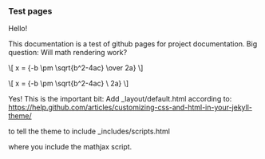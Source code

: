 ### Test pages

Hello!

This documentation is a test of github pages for project documentation.
Big question:
Will math rendering work?

\\[ x = {-b \pm \sqrt{b^2-4ac} \over 2a} \\]

\\[ x = {-b \pm \sqrt{b^2-4ac} \ 2a} \\]

Yes!
This is the important bit:
Add _layout/default.html according to:
https://help.github.com/articles/customizing-css-and-html-in-your-jekyll-theme/

to tell the theme to include _includes/scripts.html

where you include the mathjax script.

